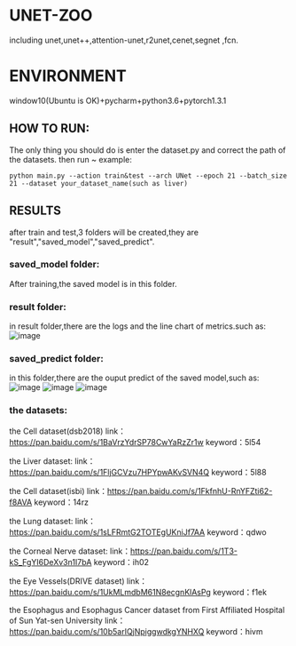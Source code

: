# UNET-ZOO
including unet,unet++,attention-unet,r2unet,cenet,segnet ,fcn.

# ENVIRONMENT
window10(Ubuntu is OK)+pycharm+python3.6+pytorch1.3.1  

## HOW TO RUN:
The only thing you should do is enter the dataset.py and correct the path of the datasets.
then run ~
example:
```
python main.py --action train&test --arch UNet --epoch 21 --batch_size 21 --dataset your_dataset_name(such as liver)
```
## RESULTS
after train and test,3 folders will be created,they are "result","saved_model","saved_predict".

### saved_model folder:
After training,the saved model is in this folder.

### result folder:
in result folder,there are the logs and the line chart of metrics.such as:
![image](https://github.com/Andy-zhujunwen/UNET-ZOO/blob/master/linechart.png)

### saved_predict folder:
in this folder,there are the ouput predict of the saved model,such as:
![image](https://github.com/Andy-zhujunwen/UNET-ZOO/blob/master/eye.png)
![image](https://github.com/Andy-zhujunwen/UNET-ZOO/blob/master/lung.png)
![image](https://github.com/Andy-zhujunwen/UNET-ZOO/blob/master/cell.png)

### the datasets:
the Cell dataset(dsb2018)
link：https://pan.baidu.com/s/1BaVrzYdrSP78CwYaRzZr1w 
keyword：5l54 

the Liver dataset:
link：https://pan.baidu.com/s/1FljGCVzu7HPYpwAKvSVN4Q 
keyword：5l88 

the Cell dataset(isbi)
link：https://pan.baidu.com/s/1FkfnhU-RnYFZti62-f8AVA 
keyword：14rz

the Lung dataset:
link：https://pan.baidu.com/s/1sLFRmtG2TOTEgUKniJf7AA 
keyword：qdwo 

the Corneal Nerve dataset:
link：https://pan.baidu.com/s/1T3-kS_FgYI6DeXv3n1I7bA 
keyword：ih02

the Eye Vessels(DRIVE dataset)
link：https://pan.baidu.com/s/1UkMLmdbM61N8ecgnKlAsPg 
keyword：f1ek

the Esophagus and Esophagus Cancer dataset from First Affiliated Hospital of Sun Yat-sen University
link：https://pan.baidu.com/s/10b5arIQjNpiggwdkgYNHXQ 
keyword：hivm

